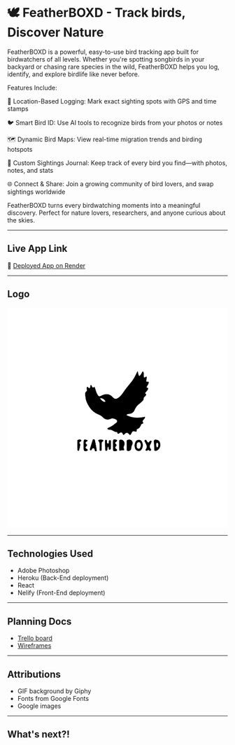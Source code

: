 # 🕊️ FeatherBOXD - Track birds, Discover Nature

FeatherBOXD is a powerful, easy-to-use bird tracking app built for birdwatchers of all levels. Whether you're spotting songbirds in your backyard or chasing rare species in the wild, FeatherBOXD helps you log, identify, and explore birdlife like never before.

Features Include:

📍 Location-Based Logging: Mark exact sighting spots with GPS and time stamps

🐦 Smart Bird ID: Use AI tools to recognize birds from your photos or notes

🗺️ Dynamic Bird Maps: View real-time migration trends and birding hotspots

📝 Custom Sightings Journal: Keep track of every bird you find—with photos, notes, and stats

🌐 Connect & Share: Join a growing community of bird lovers, and swap sightings worldwide

FeatherBOXD turns every birdwatching moments into a meaningful discovery. Perfect for nature lovers, researchers, and anyone curious about the skies.

---

## Live App Link

🔗 [Deployed App on Render](https://featherboxd.netlify.app/)

---

## Logo

![FeatherBOXD Logo](./src/assets/images/logo.svg)

---

## Technologies Used

- Adobe Photoshop
- Heroku (Back-End deployment)
- React
- Nelify (Front-End deployment)

---

## Planning Docs

- [Trello board](https://trello.com/b/vWNbnqOK/featherboxd)
- [Wireframes](https://trello.com/b/vWNbnqOK/featherboxd)

---

## Attributions

- GIF background by Giphy
- Fonts from Google Fonts
- Google images


---

## What's next?!


